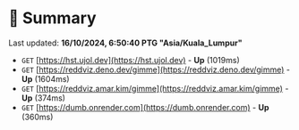 # 📖 Summary
Last updated: **16/10/2024, 6:50:40 PTG "Asia/Kuala_Lumpur"**

- `GET` [https://hst.ujol.dev](https://hst.ujol.dev) - **Up** (1019ms)
- `GET` [https://reddviz.deno.dev/gimme](https://reddviz.deno.dev/gimme) - **Up** (1604ms)
- `GET` [https://reddviz.amar.kim/gimme](https://reddviz.amar.kim/gimme) - **Up** (374ms)
- `GET` [https://dumb.onrender.com](https://dumb.onrender.com) - **Up** (360ms)
